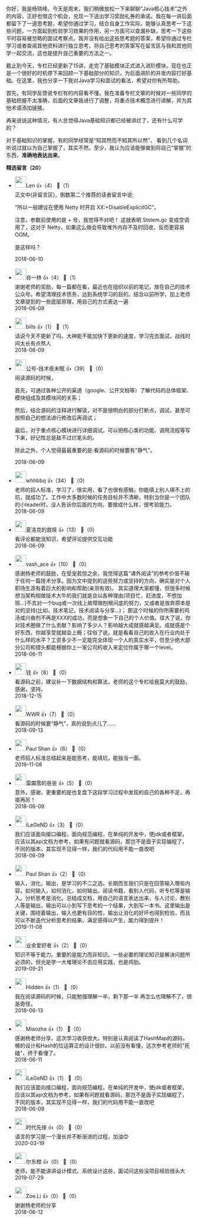 你好，我是杨晓峰。今天是周末，我们稍微放松一下来聊聊“Java核心技术”之外的内容，正好也借这个机会，兑现一下送出学习奖励礼券的承诺。我在每一讲后面都留下了一道思考题，希望你通过学习，结合自身工作实际，能够认真思考一下这些问题，一方面起到检验学习效果的作用，另一方面可以查漏补缺，思考一下这些平时容易被忽略的面试考察点。我并没有给出这些思考题的答案，希望你通过专栏学习或者查阅其他资料进行独立思考，将自己思考的答案写在留言区与我和其他同学一起交流，这也是提升自己重要的方法之一。

截止到今天，专栏已经更新了15讲，走完了基础模块正式进入进阶模块。现在也正是一个很好的时机停下来回顾一下基础部分的知识，为后面进阶的并发内容打好基础。在这里，我也分享一下我对Java学习和面试的看法，希望对你有所帮助。

首先，有同学反馈说专栏有的内容看不懂。我在准备专栏文章的时候对一些同学的基础把握不太准确，后面的文章我进行了调整，将重点技术概念进行讲解，并为其他术语添加链接。

再来说说这种情况，有人总觉得Java基础知识都已经被讲烂了，还有什么可学的？

对于基础知识的掌握，有的同学经常是“知其然而不知其所以然”， 看到几个名词听说过就以为自己掌握了，其实不然。至少，我认为应该能够做到将自己“掌握”的东西，**准确地表达出来**。
<div><strong>精选留言（20）</strong></div><ul>
<li><img src="https://static001.geekbang.org/account/avatar/00/0f/9b/2f/b7a3625e.jpg" width="30px"><span>Len</span> 👍（4） 💬（1）<div>正文中(非留言区)，倒数第二个推荐的读者留言中说:

“所以一般建议在使用 Netty 时开启 XX:+DisableExplicitGC”。

注意，参数前使用的是  + 号，我觉得不对吧！
这就表明 Ststem.gc 变成空调用了，这对于 Netty，如果这么做会导致堆外内存不及时回收，反而更容易 OOM。

是这样吗？
</div>2018-06-10</li><br/><li><img src="https://static001.geekbang.org/account/avatar/00/10/fc/e5/605f423f.jpg" width="30px"><span>肖一林</span> 👍（4） 💬（1）<div>谢谢老师的奖励，每一篇都在看，最近也在组织以前的笔记，放在自己的技术公众号。希望清理技术债务，达到系统学习的目的。结合以前所学，加上老师文章提到的一些底层原理，用自己的方式表达一遍</div>2018-06-09</li><br/><li><img src="https://static001.geekbang.org/account/avatar/00/0f/44/03/460fda52.jpg" width="30px"><span>bills</span> 👍（1） 💬（1）<div>话说今天不更新了吗，大神能不能加快下更新的速度，学习完去面试，战线时间太长有点熬人</div>2018-06-09</li><br/><li><img src="https://static001.geekbang.org/account/avatar/00/0f/77/b3/991f3f9b.jpg" width="30px"><span>公号-技术夜未眠</span> 👍（39） 💬（0）<div>阅读源码的时候，

首先，可通过各种公开的渠道（google、公开文档等）了解代码的总体框架、模块组成及其模块间的关系；

然后，结合源码的注释进行解读，对不是很明白的部分打断点，调试，甚至可按照自己的想法进行修改后再调试；

最后，对于重点核心模块进行详细调试，可以把核心类的功能、调用流程等写下来，好记性总是敌不过烂笔头的。

除此之外，个人觉得最最重要的是:看源码的时候要有&quot;静气&quot;。</div>2018-06-09</li><br/><li><img src="" width="30px"><span>whhbbq</span> 👍（34） 💬（0）<div>老师的招人标准，学习了，很实用，看了也很有感触。你能填上别人填不上的坑，就成功了。工作中大多数时候的任务目标并不清晰，特别当你是一个团队的小leader时，没人告诉你后面的方向，要做成什么样，很考验能力。</div>2018-06-09</li><br/><li><img src="https://static001.geekbang.org/account/avatar/00/0f/95/96/0020bd67.jpg" width="30px"><span>夏洛克的救赎</span> 👍（13） 💬（0）<div>看评论都能涨知识，希望评论提供交互功能</div>2018-06-09</li><br/><li><img src="https://static001.geekbang.org/account/avatar/00/11/36/6c/7d5b797e.jpg" width="30px"><span>vash_ace</span> 👍（10） 💬（0）<div>感谢杨老师的鼓励，在受宠若惊之余，我觉得这篇“课外阅读”的参考价值不输于任何一篇技术分享。因为文中提到的这些努力或坚持的方向，确实是对个人职场生涯有着巨大的影响和帮助(亲测有效)。
其实道理大家都懂，但很多时候想当架构相做技术大牛的我们就是会以各种理由(项目忙，赶进度，不想加班...)不去对一个bug或一次线上故障做刨根问底的努力，又或者是放弃原本是对的坚持(比如，技术笔记，技术阅读与分享...)；
那这个时候的你所需要的鸡汤或兴奋剂不再是XXX的成功，而是想象一下自己的个人价值。往大了说，你对技术圈做了什么贡献？影响了多少人？影响越大成就感越满足。成就感是个好东西，你越享受就越会上瘾；往俗了说，就是看看自己的收入在行业内处于什么样的水平？工资多少不一定能完全体现一个人的真实水平，但至少绝大部分公司和猎头都能根据你上一家公司的收入来定位你属于哪一个level。</div>2018-06-11</li><br/><li><img src="https://static001.geekbang.org/account/avatar/00/0f/67/f4/9a1feb59.jpg" width="30px"><span>钱</span> 👍（8） 💬（0）<div>看源码之前，建议补一下数据结构和算法，老师的这个专栏给我莫大的鼓励，感谢，坚持。</div>2018-12-15</li><br/><li><img src="https://static001.geekbang.org/account/avatar/00/12/36/dc/36b306a2.jpg" width="30px"><span>WWR</span> 👍（7） 💬（0）<div>看源码的时候要“静气”，真的说到点儿了……</div>2018-09-13</li><br/><li><img src="" width="30px"><span>Paul Shan</span> 👍（6） 💬（0）<div>老师招人标准总结起来是能思考，能填坑，能独当一面。</div>2019-11-08</li><br/><li><img src="https://static001.geekbang.org/account/avatar/00/11/15/02/66f65388.jpg" width="30px"><span>雷霹雳的爸爸</span> 👍（5） 💬（0）<div>意外，感谢，更重要的是也复盘下这段学习过程中发现的自己的各种不足，再接再厉！</div>2018-06-09</li><br/><li><img src="https://static001.geekbang.org/account/avatar/00/10/1a/f3/41d5ba7d.jpg" width="30px"><span>iLeGeND</span> 👍（3） 💬（0）<div>我们应该面向接口编程，面向规范编程，在单纯的开发中，使jdk或者框架，应该以其api文档为参考，如果有问题就看源码，那岂不是面子实现编程了，不同的版本，其实现不见得一样，我们的代码用不能一直改吧</div>2018-06-09</li><br/><li><img src="" width="30px"><span>Paul Shan</span> 👍（2） 💬（0）<div>输入，消化，输出，是学习的不二之选，长期而言我们只是在回答输入哪些内容，如何输入，如何消化，如何输出。阅读书籍，看别人代码，听专栏等是输入。分析思考是消化。总结成文档，用自己的语言表达出来，与人讨论，教别人等是输出，输出可以小到写下思考的一个结果，大到写一本书。这里输出是关键，围绕着输出，输入也更有目的性，输出让消化的好坏也得到检验，而且可以不断迭代分析思考的结果，满足感得以产生，能力得到提升！</div>2019-11-08</li><br/><li><img src="https://static001.geekbang.org/account/avatar/00/16/a0/a3/8da99bb0.jpg" width="30px"><span>业余爱好者</span> 👍（2） 💬（0）<div>知识不等于能力。重要的是能力而非知识。一些必要的理论知识是解决问题所必须的，但光是学一大堆理论不去应用实践，也是鸡肋。</div>2019-09-21</li><br/><li><img src="https://static001.geekbang.org/account/avatar/00/11/01/5e/95f7d928.jpg" width="30px"><span>Hidden</span> 👍（1） 💬（0）<div>我在阅读源码的时候，只能勉强理解一半，剩下那一半 再怎么也理解不了，很是奇怪，</div>2018-06-13</li><br/><li><img src="https://static001.geekbang.org/account/avatar/00/10/fe/3c/13175251.jpg" width="30px"><span>Miaozhe</span> 👍（1） 💬（0）<div>感谢杨老师分享，这次学习收获很大，特别是认真阅读了HashMap的源码，桶的设计和Hash的位运算正的设计很妙。以前没有看懂，这次参考老师的&quot;死磕&quot;，终于看懂了。</div>2018-06-11</li><br/><li><img src="https://static001.geekbang.org/account/avatar/00/10/1a/f3/41d5ba7d.jpg" width="30px"><span>iLeGeND</span> 👍（1） 💬（0）<div>我们应该面向接口编程，面向规范编程，在单纯的开发中，使jdk或者框架，应该以其api文档为参考，如果有问题就看源码，那岂不是面子实现编程了，不同的版本，其实现不见得一样，我们的代码用不能一直改吧</div>2018-06-09</li><br/><li><img src="https://static001.geekbang.org/account/avatar/00/1c/53/9b/d0a21378.jpg" width="30px"><span>时代先锋</span> 👍（0） 💬（0）<div>语言的学习是一个漫长并不断渐进的过程，加油😊</div>2020-03-19</li><br/><li><img src="http://thirdwx.qlogo.cn/mmopen/vi_32/6LaITPQ4Lk5fZn8ib1tfsPW8vI9icTuSwAddiajVfibPDiaDvMU2br6ZT7K0LWCKibSQuicT7sIEVmY4K7ibXY0T7UQEiag/132" width="30px"><span>尔东橙</span> 👍（0） 💬（0）<div>老师，能不能讲讲设计模式、系统设计这些，面试问这些没项目经验很头大</div>2019-07-29</li><br/><li><img src="https://static001.geekbang.org/account/avatar/00/11/38/2c/d98e9a46.jpg" width="30px"><span>Zoe.Li</span> 👍（0） 💬（0）<div>谢谢杨老师的分享</div>2018-06-12</li><br/>
</ul>